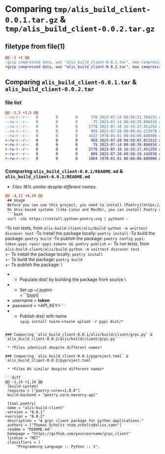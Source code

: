 # Comparing `tmp/alis_build_client-0.0.1.tar.gz` & `tmp/alis_build_client-0.0.2.tar.gz`

## filetype from file(1)

```diff
@@ -1 +1 @@
-gzip compressed data, was "alis_build_client-0.0.1.tar", max compression
+gzip compressed data, was "alis_build_client-0.0.2.tar", max compression
```

## Comparing `alis_build_client-0.0.1.tar` & `alis_build_client-0.0.2.tar`

### file list

```diff
@@ -1,5 +1,5 @@
--rw-r--r--   0        0        0      776 2023-07-14 08:58:21.794233 alis_build_client-0.0.1/README.md
--rw-r--r--   0        0        0       75 2023-07-14 08:48:39.896818 alis_build_client-0.0.1/alis/build/client/__init__.py
--rw-r--r--   0        0        0     2770 2023-07-16 16:35:27.451293 alis_build_client-0.0.1/alis/build/client/grpc.py
--rw-r--r--   0        0        0      809 2023-07-20 09:00:42.253078 alis_build_client-0.0.1/pyproject.toml
--rw-r--r--   0        0        0     1622 1970-01-01 00:00:00.000000 alis_build_client-0.0.1/PKG-INFO
+-rw-r--r--   0        0        0      958 2023-07-20 09:58:07.011522 alis_build_client-0.0.2/README.md
+-rw-r--r--   0        0        0       75 2023-07-14 08:48:39.896818 alis_build_client-0.0.2/alis/build/client/__init__.py
+-rw-r--r--   0        0        0     2770 2023-07-16 16:35:27.451293 alis_build_client-0.0.2/alis/build/client/grpc.py
+-rw-r--r--   0        0        0      809 2023-07-20 09:58:19.142038 alis_build_client-0.0.2/pyproject.toml
+-rw-r--r--   0        0        0     1804 1970-01-01 00:00:00.000000 alis_build_client-0.0.2/PKG-INFO
```

### Comparing `alis_build_client-0.0.1/README.md` & `alis_build_client-0.0.2/README.md`

 * *Files 16% similar despite different names*

```diff
@@ -4,11 +4,19 @@
 ## Usage
 Before you can use this project, you need to install [Poetry](https://python-poetry.org/docs/), a tool for dependency management and packaging in Python.
 On Unix-based systems (like Linux and MacOS), you can install Poetry using this command:
 ```bash
 curl -sSL https://install.python-poetry.org | python3 -
 ```
 
-To run tests, from `alis-build-client/alis/build`: ```python -m unittest discover test```
-To install the package locally: ```poetry install```
-To build the package: ```poetry build```
-To publish the package: ```poetry config pypi-token.pypi <your-pypi-token> && poetry publish```
+- To run tests, from `alis-build-client/alis/build`: ```python -m unittest discover test``` \
+- To install the package locally: ```poetry install``` \
+- To build the package: ```poetry build``` \
+- To publish the package: \
+    - Populate dist/ by building the package from source \
+    - Set up ~/.pypirc \
+```[pypi]
+    username = __token__
+    password = <API_KEY>```
+    - Publish dist/ with twine \
+```pip install twine```
+```twine upload -r pypi dist/*```
```

### Comparing `alis_build_client-0.0.1/alis/build/client/grpc.py` & `alis_build_client-0.0.2/alis/build/client/grpc.py`

 * *Files identical despite different names*

### Comparing `alis_build_client-0.0.1/pyproject.toml` & `alis_build_client-0.0.2/pyproject.toml`

 * *Files 0% similar despite different names*

```diff
@@ -1,14 +1,14 @@
 [build-system]
 requires = ["poetry-core>=1.0.0"]
 build-backend = "poetry.core.masonry.api"
 
 [tool.poetry]
 name = "alis-build-client"
-version = "0.0.1"
+version = "0.0.2"
 description = "A grpc client package for python applications."
 authors = ["Thomas Scholtz <tom.scholtz@alisx.com>"]
 readme = "README.md"
 homepage = "https://github.com/yourusername/grpc_client"
 license = "MIT"
 classifiers = [
     "Programming Language :: Python :: 3",
```


